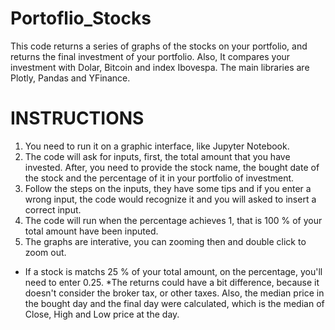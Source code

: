# Portoflio_Stocks

This code returns a series of graphs of the stocks on your portfolio, and returns the final investment of your portfolio. Also, It compares your investment with Dolar, Bitcoin and index Ibovespa.
The main libraries are Plotly, Pandas and YFinance.

# INSTRUCTIONS
1. You need to run it on a graphic interface, like Jupyter Notebook.
2. The code will ask for inputs, first, the total amount that you have invested. After, you need to provide the stock name, the bought date of the stock and the percentage of it in your portfolio of investment.
3. Follow the steps on the inputs, they have some tips and if you enter a wrong input, the code would recognize it and you will asked to insert a correct input.
4. The code will run when the percentage achieves 1, that is 100 % of your total amount have been inputed.
5. The graphs are interative, you can zooming then and double click to zoom out.
* If a stock is matchs 25 % of your total amount, on the percentage, you'll need to enter 0.25.
*The returns could have a bit difference, because it doesn't consider the broker tax, or other taxes. Also, the median price in the bought day and the final day were calculated, which is the median of Close, High and Low price at the day.
